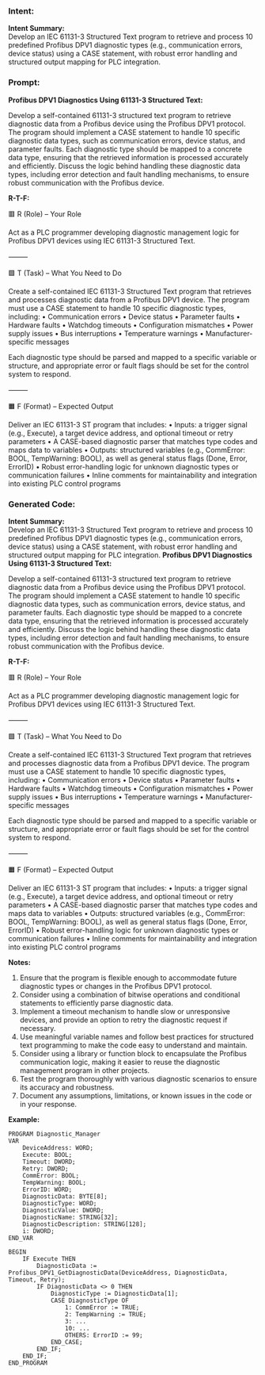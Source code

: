 ### Intent:
**Intent Summary:**  
Develop an IEC 61131-3 Structured Text program to retrieve and process 10 predefined Profibus DPV1 diagnostic types (e.g., communication errors, device status) using a CASE statement, with robust error handling and structured output mapping for PLC integration.

### Prompt:
**Profibus DPV1 Diagnostics Using 61131-3 Structured Text:**

Develop a self-contained 61131-3 structured text program to retrieve diagnostic data from a Profibus device using the Profibus DPV1 protocol. The program should implement a CASE statement to handle 10 specific diagnostic data types, such as communication errors, device status, and parameter faults. Each diagnostic type should be mapped to a concrete data type, ensuring that the retrieved information is processed accurately and efficiently. Discuss the logic behind handling these diagnostic data types, including error detection and fault handling mechanisms, to ensure robust communication with the Profibus device.

**R-T-F:**

🟥 R (Role) – Your Role

Act as a PLC programmer developing diagnostic management logic for Profibus DPV1 devices using IEC 61131-3 Structured Text.

⸻

🟩 T (Task) – What You Need to Do

Create a self-contained IEC 61131-3 Structured Text program that retrieves and processes diagnostic data from a Profibus DPV1 device. The program must use a CASE statement to handle 10 specific diagnostic types, including:
	•	Communication errors
	•	Device status
	•	Parameter faults
	•	Hardware faults
	•	Watchdog timeouts
	•	Configuration mismatches
	•	Power supply issues
	•	Bus interruptions
	•	Temperature warnings
	•	Manufacturer-specific messages

Each diagnostic type should be parsed and mapped to a specific variable or structure, and appropriate error or fault flags should be set for the control system to respond.

⸻

🟧 F (Format) – Expected Output

Deliver an IEC 61131-3 ST program that includes:
	•	Inputs: a trigger signal (e.g., Execute), a target device address, and optional timeout or retry parameters
	•	A CASE-based diagnostic parser that matches type codes and maps data to variables
	•	Outputs: structured variables (e.g., CommError: BOOL, TempWarning: BOOL), as well as general status flags (Done, Error, ErrorID)
	•	Robust error-handling logic for unknown diagnostic types or communication failures
	•	Inline comments for maintainability and integration into existing PLC control programs

### Generated Code:
**Intent Summary:**  
Develop an IEC 61131-3 Structured Text program to retrieve and process 10 predefined Profibus DPV1 diagnostic types (e.g., communication errors, device status) using a CASE statement, with robust error handling and structured output mapping for PLC integration.
**Profibus DPV1 Diagnostics Using 61131-3 Structured Text:**

Develop a self-contained 61131-3 structured text program to retrieve diagnostic data from a Profibus device using the Profibus DPV1 protocol. The program should implement a CASE statement to handle 10 specific diagnostic data types, such as communication errors, device status, and parameter faults. Each diagnostic type should be mapped to a concrete data type, ensuring that the retrieved information is processed accurately and efficiently. Discuss the logic behind handling these diagnostic data types, including error detection and fault handling mechanisms, to ensure robust communication with the Profibus device.

**R-T-F:**

🟥 R (Role) – Your Role

Act as a PLC programmer developing diagnostic management logic for Profibus DPV1 devices using IEC 61131-3 Structured Text.

⸻

🟩 T (Task) – What You Need to Do

Create a self-contained IEC 61131-3 Structured Text program that retrieves and processes diagnostic data from a Profibus DPV1 device. The program must use a CASE statement to handle 10 specific diagnostic types, including:
	•	Communication errors
	•	Device status
	•	Parameter faults
	•	Hardware faults
	•	Watchdog timeouts
	•	Configuration mismatches
	•	Power supply issues
	•	Bus interruptions
	•	Temperature warnings
	•	Manufacturer-specific messages

Each diagnostic type should be parsed and mapped to a specific variable or structure, and appropriate error or fault flags should be set for the control system to respond.

⸻

🟧 F (Format) – Expected Output

Deliver an IEC 61131-3 ST program that includes:
	•	Inputs: a trigger signal (e.g., Execute), a target device address, and optional timeout or retry parameters
	•	A CASE-based diagnostic parser that matches type codes and maps data to variables
	•	Outputs: structured variables (e.g., CommError: BOOL, TempWarning: BOOL), as well as general status flags (Done, Error, ErrorID)
	•	Robust error-handling logic for unknown diagnostic types or communication failures
	•	Inline comments for maintainability and integration into existing PLC control programs

**Notes:**

1.	Ensure that the program is flexible enough to accommodate future diagnostic types or changes in the Profibus DPV1 protocol.
2.	Consider using a combination of bitwise operations and conditional statements to efficiently parse diagnostic data.
3.	Implement a timeout mechanism to handle slow or unresponsive devices, and provide an option to retry the diagnostic request if necessary.
4.	Use meaningful variable names and follow best practices for structured text programming to make the code easy to understand and maintain.
5.	Consider using a library or function block to encapsulate the Profibus communication logic, making it easier to reuse the diagnostic management program in other projects.
6.	Test the program thoroughly with various diagnostic scenarios to ensure its accuracy and robustness.
7.	Document any assumptions, limitations, or known issues in the code or in your response.

**Example:**

```st
PROGRAM Diagnostic_Manager
VAR
	DeviceAddress: WORD;
	Execute: BOOL;
	Timeout: DWORD;
	Retry: DWORD;
	CommError: BOOL;
	TempWarning: BOOL;
	ErrorID: WORD;
	DiagnosticData: BYTE[8];
	DiagnosticType: WORD;
	DiagnosticValue: DWORD;
	DiagnosticName: STRING[32];
	DiagnosticDescription: STRING[128];
	i: DWORD;
END_VAR

BEGIN
	IF Execute THEN
		DiagnosticData := Profibus_DPV1_GetDiagnosticData(DeviceAddress, DiagnosticData, Timeout, Retry);
		IF DiagnosticData <> 0 THEN
			DiagnosticType := DiagnosticData[1];
			CASE DiagnosticType OF
				1: CommError := TRUE;
				2: TempWarning := TRUE;
				3: ...
				10: ...
				OTHERS: ErrorID := 99;
			END_CASE;
		END_IF;
	END_IF;
END_PROGRAM
```
